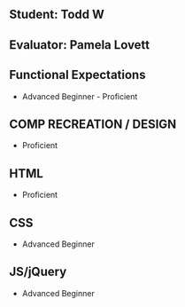## Student: Todd W
## Evaluator: Pamela Lovett

## Functional Expectations

* Advanced Beginner - Proficient 

## COMP RECREATION / DESIGN

* Proficient  

## HTML

* Proficient  

## CSS

* Advanced Beginner  

## JS/jQuery

* Advanced Beginner  
